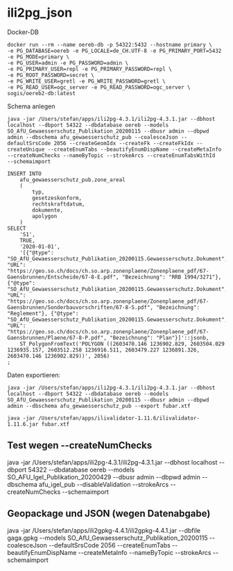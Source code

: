 # ili2pg_json

Docker-DB
```
docker run --rm --name oereb-db -p 54322:5432 --hostname primary \
-e PG_DATABASE=oereb -e PG_LOCALE=de_CH.UTF-8 -e PG_PRIMARY_PORT=5432 -e PG_MODE=primary \
-e PG_USER=admin -e PG_PASSWORD=admin \
-e PG_PRIMARY_USER=repl -e PG_PRIMARY_PASSWORD=repl \
-e PG_ROOT_PASSWORD=secret \
-e PG_WRITE_USER=gretl -e PG_WRITE_PASSWORD=gretl \
-e PG_READ_USER=ogc_server -e PG_READ_PASSWORD=ogc_server \
sogis/oereb2-db:latest
```

Schema anlegen
```
java -jar /Users/stefan/apps/ili2pg-4.3.1/ili2pg-4.3.1.jar --dbhost localhost --dbport 54322 --dbdatabase oereb --models SO_AfU_Gewaesserschutz_Publikation_20200115 --dbusr admin --dbpwd admin --dbschema afu_gewaesserschutz_pub --coalesceJson --defaultSrsCode 2056 --createGeomIdx --createFk --createFkIdx --createUnique --createEnumTabs --beautifyEnumDispName --createMetaInfo --createNumChecks --nameByTopic --strokeArcs --createEnumTabsWithId	 --schemaimport
```

```
INSERT INTO
    afu_gewaesserschutz_pub.zone_areal 
    (
        typ,
        gesetzeskonform,
        rechtskraftdatum,
        dokumente,
        apolygon 
    )
SELECT
    'S1',
    TRUE,
    '2020-01-01',
    '[{"@type": "SO_AfU_Gewaesserschutz_Publikation_20200115.Gewaesserschutz.Dokument", "URL": "https://geo.so.ch/docs/ch.so.arp.zonenplaene/Zonenplaene_pdf/67-Gaensbrunnen/Entscheide/67-8-E.pdf", "Bezeichnung": "RRB 1994/3271"}, {"@type": "SO_AfU_Gewaesserschutz_Publikation_20200115.Gewaesserschutz.Dokument", "URL": "https://geo.so.ch/docs/ch.so.arp.zonenplaene/Zonenplaene_pdf/67-Gaensbrunnen/Sonderbauvorschriften/67-8-S.pdf", "Bezeichnung": "Reglement"}, {"@type": "SO_AfU_Gewaesserschutz_Publikation_20200115.Gewaesserschutz.Dokument", "URL": "https://geo.so.ch/docs/ch.so.arp.zonenplaene/Zonenplaene_pdf/67-Gaensbrunnen/Plaene/67-8-P.pdf", "Bezeichnung": "Plan"}]'::jsonb,
    ST_PolygonFromText('POLYGON ((2603470.146 1236902.829, 2603504.029 1236935.157, 2603512.258 1236916.511, 2603479.227 1236891.326, 2603470.146 1236902.829))', 2056)
;
```

Daten exportieren:
```
java -jar /Users/stefan/apps/ili2pg-4.3.1/ili2pg-4.3.1.jar --dbhost localhost --dbport 54322 --dbdatabase oereb --models SO_AfU_Gewaesserschutz_Publikation_20200115 --dbusr admin --dbpwd admin --dbschema afu_gewaesserschutz_pub --export fubar.xtf
```

```
java -jar /Users/stefan/apps/ilivalidator-1.11.6/ilivalidator-1.11.6.jar fubar.xtf
```


## Test wegen --createNumChecks	

java -jar /Users/stefan/apps/ili2pg-4.3.1/ili2pg-4.3.1.jar --dbhost localhost --dbport 54322 --dbdatabase oereb --models SO_AFU_Igel_Publikation_20200429 --dbusr admin --dbpwd admin --dbschema afu_igel_pub --disableValidation  --strokeArcs --createNumChecks --schemaimport 


## Geopackage und JSON (wegen Datenabgabe)
java -jar /Users/stefan/apps/ili2gpkg-4.4.1/ili2gpkg-4.4.1.jar --dbfile gaga.gpkg --models SO_AfU_Gewaesserschutz_Publikation_20200115 --coalesceJson --defaultSrsCode 2056 --createEnumTabs --beautifyEnumDispName --createMetaInfo --nameByTopic --strokeArcs --schemaimport
